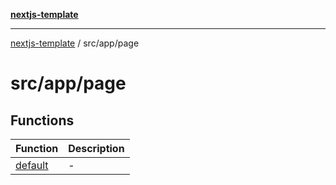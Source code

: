 [**nextjs-template**](../../../README.md)

---

[nextjs-template](../../../README.md) / src/app/page

# src/app/page

## Functions

| Function                        | Description |
| ------------------------------- | ----------- |
| [default](functions/default.md) | -           |

